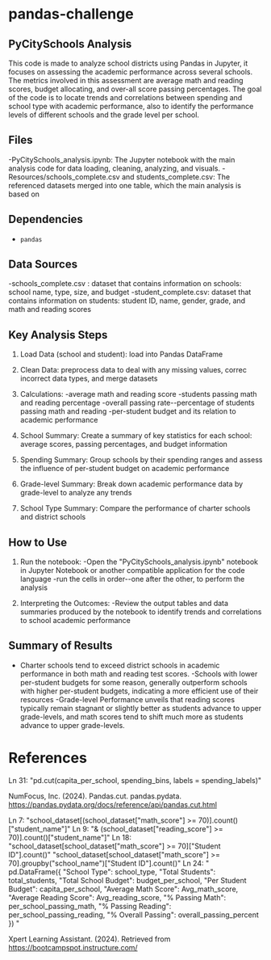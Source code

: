 # pandas-challenge

## PyCitySchools Analysis

This code is made to analyze school districts using Pandas in Jupyter, it focuses on assessing the academic performance across several schools. The metrics involved in this assessment are average math and reading scores, budget allocating, and over-all score passing percentages. The goal of the code is to locate trends and correlations between spending and school type with academic performance, also to identify the performance levels of different schools and the grade level per school. 

## Files 

-PyCitySchools_analysis.ipynb: The Jupyter notebook with the main analysis code for data loading, cleaning, analyzing, and visuals.
-Resources/schools_complete.csv and students_complete.csv: The referenced datasets merged into one table, which the main analysis is based on

## Dependencies

- `pandas`

## Data Sources

-schools_complete.csv : dataset that contains information on schools: school name, type, size, and budget
-student_complete.csv: dataset that contains information on students: student ID, name, gender, grade, and math and reading scores


## Key Analysis Steps


1. Load Data (school and student): load into Pandas DataFrame

2. Clean Data: preprocess data to deal with any missing values, correc incorrect data types, and merge datasets

3. Calculations: 
    -average math and reading score
    -students passing math and reading percentage
    -overall passing rate--percentage of students passing math and reading
    -per-student budget and its relation to academic performance
    
4. School Summary: Create a summary of key statistics for each school: average scores, passing percentages, and budget information

5. Spending Summary: Group schools by their spending ranges and assess the influence of per-student budget on academic performance
    
6. Grade-level Summary: Break down academic performance data by grade-level to analyze any trends
    
7. School Type Summary: Compare the performance of charter schools and district schools 
   
   
## How to Use


1. Run the notebook: 
    -Open the "PyCitySchools_analysis.ipynb" notebook in Jupyter Notebook or another compatible application for the code language
    -run the cells in order--one after the other, to perform the analysis
    
2. Interpreting the Outcomes:
    -Review the output tables and data summaries produced by the notebook to identify trends and correlations to school academic performance
 
 
 ## Summary of Results
 
 - Charter schools tend to exceed district schools in academic performance in both math and reading test scores. 
 -Schools with lower per-student budgets for some reason, generally outperform schools with higher per-student budgets, indicating a more efficient use of their resources
 -Grade-level Performance unveils that reading scores typically remain stagnant or slightly better as students advance to upper grade-levels, and math scores tend to shift much more as students advance to upper grade-levels.


# References

Ln 31: "pd.cut(capita_per_school, spending_bins, labels = spending_labels)"

NumFocus, Inc. (2024). Pandas.cut. pandas.pydata. https://pandas.pydata.org/docs/reference/api/pandas.cut.html 

Ln 7: "school_dataset[(school_dataset["math_score"] >= 70)].count()["student_name"]"
Ln 9: "& (school_dataset["reading_score"] >= 70)].count()["student_name"]"
Ln 18: "school_dataset[school_dataset["math_score"] >= 70]["Student ID"].count()"
      "school_dataset[school_dataset["math_score"] >= 70].groupby("school_name")["Student ID"].count()"
Ln 24: " pd.DataFrame({
    "School Type": school_type,
    "Total Students": total_students,
    "Total School Budget": budget_per_school,
    "Per Student Budget": capita_per_school,
    "Average Math Score": Avg_math_score,
    "Average Reading Score": Avg_reading_score,
    "% Passing Math": per_school_passing_math,
    "% Passing Reading": per_school_passing_reading,
    "% Overall Passing": overall_passing_percent
}) "

Xpert Learning Assistant. (2024). Retrieved from https://bootcampspot.instructure.com/

